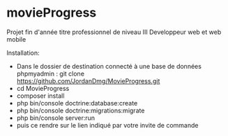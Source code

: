 # movieProgress

Projet fin d'année titre professionnel de niveau III Developpeur web et web mobile

Installation: 
- Dans le dossier de destination connecté à une base de données phpmyadmin : 
git clone https://github.com/JordanDmg/MovieProgress.git
- cd MovieProgress 
- composer install
- php bin/console doctrine:database:create
- php bin/console doctrine:migrations:migrate
- php bin/console server:run 
- puis ce rendre sur le lien indiqué par votre invite de commande
